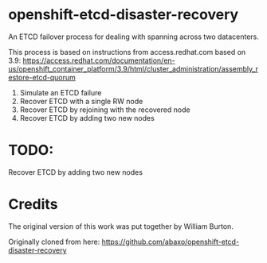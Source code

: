 # openshift-etcd-disaster-recovery
An ETCD failover process for dealing with spanning across two datacenters.

This process is based on instructions from access.redhat.com based on 3.9:
https://access.redhat.com/documentation/en-us/openshift_container_platform/3.9/html/cluster_administration/assembly_restore-etcd-quorum

1. Simulate an ETCD failure
2. Recover ETCD with a single RW node
3. Recover ETCD by rejoining with the recovered node
4. Recover ETCD by adding two new nodes

# TODO:
Recover ETCD by adding two new nodes

# Credits
The original version of this work was put together by William Burton.

Originally cloned from here:
https://github.com/abaxo/openshift-etcd-disaster-recovery

